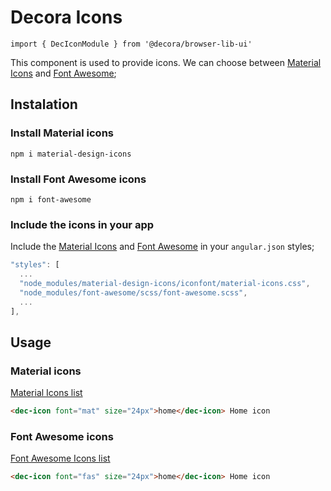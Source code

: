# Decora Icons

`import { DecIconModule } from '@decora/browser-lib-ui'`

This component is used to provide icons. We can choose between [Material Icons][mat-docs] and [Font Awesome][fa-docs];

## Instalation

### Install Material icons
`npm i material-design-icons`

### Install Font Awesome icons
`npm i font-awesome`


### Include the icons in your app
Include the [Material Icons][mat-docs] and [Font Awesome][fa-docs] in your `angular.json` styles;

```javascript
"styles": [
  ...
  "node_modules/material-design-icons/iconfont/material-icons.css",
  "node_modules/font-awesome/scss/font-awesome.scss",
  ...
],
```

## Usage

### Material icons

[Material Icons list][mat-docs]

```html
<dec-icon font="mat" size="24px">home</dec-icon> Home icon
```

### Font Awesome icons

[Font Awesome Icons list][fa-docs]

```html
<dec-icon font="fas" size="24px">home</dec-icon> Home icon
```

[mat-docs]: https://material.io/tools/icons
[fa-docs]: https://fontawesome.com/icons?d=gallery&m=free
